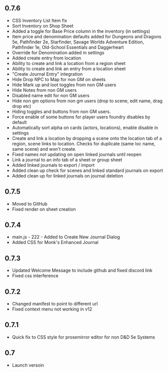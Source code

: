 ## 0.7.6
- CSS Inventory List Item fix
- Sort Inventory on Shop Sheet
- Added a toggle for Base Price column in the inventory (in settings)
- Item price and denomination defaults added for Dungeons and Dragons 5e, Pathfinder 2e, Starfinder, Savage Worlds Adventure Edition, Pathfinder 1e, Old-School Essentials and Daggerheart
- Override for Denomination added in settings
- Added create entry from location
- Ability to create and link a location from a region sheet
- Ability to create and link an entry from a location sheet
- "Create Journal Entry" integration
- Hide Drop NPC to Map for non GM on sheets
- Hide Mark up and loot toggles from non GM users
- Hide Notes from non GM users
- Disabled name edit for non GM users
- Hide non gm options from non gm users (drop to scene, edit name, drag drop etc)
- Hiding toggles and buttons from non GM users.
- Force enable of some buttons for player users foundry disables by default
- Automatically sort alpha on cards (actors, locations), enable disable in settings
- Create and link a location by dropping a scene onto the location tab of a region, scene links to location. Checks for duplicate (same loc name, same scene) and won't create.
- Fixed names not updating on open linked journals until reopen
- Link a journal to an info tab of a sheet or group sheet
- Added linked journals to export / import
- Added clean up check for scenes and linked standard journals on export
- Added clean up for linked journals on journal deletion

## 0.7.5
- Moved to GitHub
- Fixed render on sheet creation

## 0.7.4
- main.js - 222 - Added to Create New Journal Dialog
- Added CSS for Monk's Enhanced Journal

## 0.7.3
- Updated Welcome Message to include github and fixed discord link
- Fixed css interference

## 0.7.2
- Changed manifest to point to different url
- Fixed context menu not working in v12

## 0.7.1
- Quick fix to CSS style for prosemirror editor for non D&D 5e Systems

## 0.7
- Launch versoin